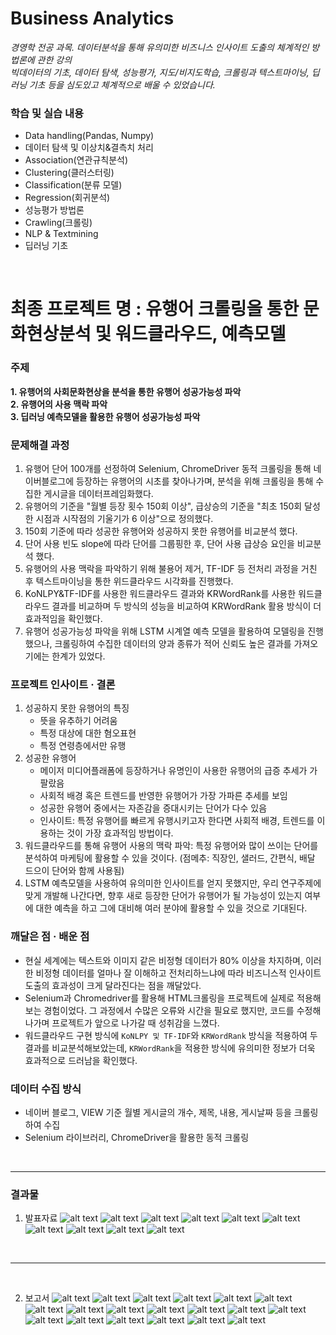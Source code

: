 # Business Analytics
*경영학 전공 과목. 데이터분석을 통해 유의미한 비즈니스 인사이트 도출의 체계적인 방법론에 관한 강의*  
*빅데이터의 기초, 데이터 탐색, 성능평가, 지도/비지도학습, 크롤링과 텍스트마이닝, 딥러닝 기초 등을 심도있고 체계적으로 배울 수 있었습니다.*

### 학습 및 실습 내용
- Data handling(Pandas, Numpy)
- 데이터 탐색 및 이상치&결측치 처리
- Association(연관규칙분석)
- Clustering(클러스터링)
- Classification(분류 모델)
- Regression(회귀분석)
- 성능평가 방법론
- Crawling(크롤링)
- NLP & Textmining
- 딥러닝 기초

<br>

# 최종 프로젝트 명 : 유행어 크롤링을 통한 문화현상분석 및 워드클라우드, 예측모델

### 주제
**1. 유행어의 사회문화현상을 분석을 통한 유행어 성공가능성 파악**  
**2. 유행어의 사용 맥락 파악**  
**3. 딥러닝 예측모델을 활용한 유행어 성공가능성 파악**


### 문제해결 과정
1. 유행어 단어 100개를 선정하여 Selenium, ChromeDriver 동적 크롤링을 통해 네이버블로그에 등장하는 유행어의 시초를 찾아나가며, 분석을 위해 크롤링을 통해 수집한 게시글을 데이터프레임화했다.
2. 유행어의 기준을 "월별 등장 횟수 150회 이상", 급상승의 기준을 "최초 150회 달성한 시점과 시작점의 기울기가 6 이상"으로 정의했다.
3. 150회 기준에 따라 성공한 유행어와 성공하지 못한 유행어를 비교분석 했다.
4. 단어 사용 빈도 slope에 따라 단어를 그룹핑한 후, 단어 사용 급상승 요인을 비교분석 했다.
5. 유행어의 사용 맥락을 파악하기 위해 불용어 제거, TF-IDF 등 전처리 과정을 거친 후 텍스트마이닝을 통한 위드클라우드 시각화를 진행했다.
6. KoNLPY&TF-IDF를 사용한 워드클라우드 결과와 KRWordRank를 사용한 워드클라우드 결과를 비교하며 두 방식의 성능을 비교하여 KRWordRank 활용 방식이 더 효과적임을 확인했다.
7. 유행어 성공가능성 파악을 위해 LSTM 시계열 예측 모델을 활용하여 모델링을 진행했으나, 크롤링하여 수집한 데이터의 양과 종류가 적어 신뢰도 높은 결과를 가져오기에는 한계가 있었다.


### 프로젝트 인사이트 · 결론
1. 성공하지 못한 유행어의 특징
    - 뜻을 유추하기 어려움
    - 특정 대상에 대한 혐오표현
    - 특정 연령층에서만 유행
2. 성공한 유행어
    - 메이저 미디어플래폼에 등장하거나 유명인이 사용한 유행어의 급증 추세가 가팔랐음
    - 사회적 배경 혹은 트렌드를 반영한 유행어가 가장 가파른 추세를 보임
    - 성공한 유행어 중에서는 자존감을 증대시키는 단어가 다수 있음
    - 인사이트: 특정 유행어를 빠르게 유행시키고자 한다면 사회적 배경, 트렌드를 이용하는 것이 가장 효과적임 방법이다.
3. 워드클라우드를 통해 유행어 사용의 맥락 파악: 특정 유행어와 많이 쓰이는 단어를 분석하여 마케팅에 활용할 수 있을 것이다. (점메추: 직장인, 샐러드, 간편식, 배달 드으이 단어와 함께 사용됨)
4. LSTM 예측모델을 사용하여 유의미한 인사이트를 얻지 못했지만, 우리 연구주제에 맞게 개발해 나간다면, 향후 새로 등장한 단어가 유행어가 될 가능성이 있는지 여부에 대한 예측을 하고 그에 대비해 여러 분야에 활용할 수 있을 것으로 기대된다.


### 깨달은 점 · 배운 점
- 현실 세계에는 텍스트와 이미지 같은 비정형 데이터가 80% 이상을 차지하며, 이러한 비정형 데이터를 얼마나 잘 이해하고 전처리하느냐에 따라 비즈니스적 인사이트 도출의 효과성이 크게 달라진다는 점을 깨달았다.
- Selenium과 Chromedriver를 활용해 HTML크롤링을 프로젝트에 실제로 적용해보는 경험이었다. 그 과정에서 수많은 오류와 시간을 필요로 했지만, 코드를 수정해 나가며 프로젝트가 앞으로 나가갈 때 성취감을 느꼈다.
- 워드클라우드 구현 방식에 `KoNLPY 및 TF-IDF`와 `KRWordRank` 방식을 적용하여 두 결과를 비교분석해보았는데, `KRWordRank`을 적용한 방식에 유의미한 정보가 더욱 효과적으로 드러남을 확인했다.


### 데이터 수집 방식
- 네이버 블로그, VIEW 기준 월별 게시글의 개수, 제목, 내용, 게시날짜 등을 크롤링하여 수집
- Selenium 라이브러리, ChromeDriver을 활용한 동적 크롤링


<br>

---

### 결과물
1. 발표자료
![alt text](<asset/07_Catch_Phrase_Pattern_Model (3. 최종발표)-1.jpg>)
![alt text](<asset/07_Catch_Phrase_Pattern_Model (3. 최종발표)-2.jpg>)
![alt text](<asset/07_Catch_Phrase_Pattern_Model (3. 최종발표)-3.jpg>)
![alt text](<asset/07_Catch_Phrase_Pattern_Model (3. 최종발표)-4.jpg>)
![alt text](<asset/07_Catch_Phrase_Pattern_Model (3. 최종발표)-5.jpg>)
![alt text](<asset/07_Catch_Phrase_Pattern_Model (3. 최종발표)-6.jpg>)
![alt text](<asset/07_Catch_Phrase_Pattern_Model (3. 최종발표)-7.jpg>)
![alt text](<asset/07_Catch_Phrase_Pattern_Model (3. 최종발표)-8.jpg>)
![alt text](<asset/07_Catch_Phrase_Pattern_Model (3. 최종발표)-9.jpg>)
![alt text](<asset/07_Catch_Phrase_Pattern_Model (3. 최종발표)-10.jpg>)

<br>

---

<br>

2. 보고서
![alt text](<asset/07_Catch_Phrase_Pattern_Model (4. 파이널 리포트)-01.jpg>)
![alt text](<asset/07_Catch_Phrase_Pattern_Model (4. 파이널 리포트)-02.jpg>)
![alt text](<asset/07_Catch_Phrase_Pattern_Model (4. 파이널 리포트)-03.jpg>)
![alt text](<asset/07_Catch_Phrase_Pattern_Model (4. 파이널 리포트)-04.jpg>)
![alt text](<asset/07_Catch_Phrase_Pattern_Model (4. 파이널 리포트)-05.jpg>)
![alt text](<asset/07_Catch_Phrase_Pattern_Model (4. 파이널 리포트)-06.jpg>)
![alt text](<asset/07_Catch_Phrase_Pattern_Model (4. 파이널 리포트)-07.jpg>)
![alt text](<asset/07_Catch_Phrase_Pattern_Model (4. 파이널 리포트)-08.jpg>)
![alt text](<asset/07_Catch_Phrase_Pattern_Model (4. 파이널 리포트)-09.jpg>)
![alt text](<asset/07_Catch_Phrase_Pattern_Model (4. 파이널 리포트)-10.jpg>)
![alt text](<asset/07_Catch_Phrase_Pattern_Model (4. 파이널 리포트)-11.jpg>)
![alt text](<asset/07_Catch_Phrase_Pattern_Model (4. 파이널 리포트)-12.jpg>)
![alt text](<asset/07_Catch_Phrase_Pattern_Model (4. 파이널 리포트)-13.jpg>)
![alt text](<asset/07_Catch_Phrase_Pattern_Model (4. 파이널 리포트)-14.jpg>)
![alt text](<asset/07_Catch_Phrase_Pattern_Model (4. 파이널 리포트)-15.jpg>)
![alt text](<asset/07_Catch_Phrase_Pattern_Model (4. 파이널 리포트)-16.jpg>)
![alt text](<asset/07_Catch_Phrase_Pattern_Model (4. 파이널 리포트)-17.jpg>)
![alt text](<asset/07_Catch_Phrase_Pattern_Model (4. 파이널 리포트)-18.jpg>)
![alt text](<asset/07_Catch_Phrase_Pattern_Model (4. 파이널 리포트)-19.jpg>)





